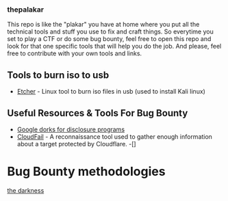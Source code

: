 ### thepalakar
This repo is like the "plakar" you have at home where you put all the technical tools and stuff you use to fix and craft things. So  everytime you set to play a CTF or do some bug bounty, feel free to open this repo and look for that one specific tools that will help you do the job. And please, feel free to contribute with your own tools and links. 


## Tools to burn iso to usb
- [Etcher](https://www.balena.io/etcher/) - Linux tool to burn iso files in usb (used to install Kali linux)


## Useful Resources & Tools For Bug Bounty
- [Google dorks for disclosure programs](https://github.com/sushiwushi/bug-bounty-dorks/blob/master/dorks.txt)
- [CloudFail](https://github.com/m0rtem/CloudFail) - A reconnaissance tool used to gather enough information about a target protected by Cloudflare.
-[]
# Bug Bounty methodologies
[the darkness](https://thedarkness.ueuo.com/METHODOLOGY.txt) 
